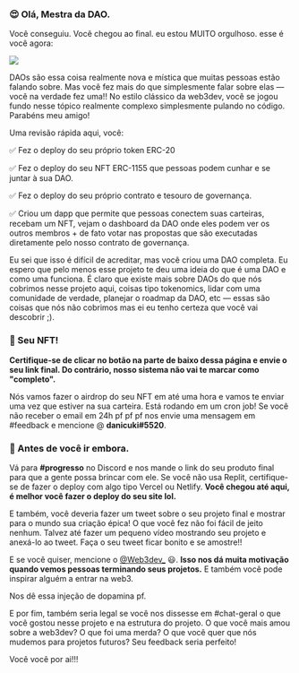 ### **😍 Olá, Mestra da DAO.**

Você conseguiu. Você chegou ao final. eu estou MUITO orgulhoso. esse é você agora:

![](https://media0.giphy.com/media/3oKIPf3C7HqqYBVcCk/giphy.gif?cid=ecf05e4799o6581fbwkeycd5jexb17jhhhvkk0pnca3ddcwu&rid=giphy.gif&ct=g)

DAOs são essa coisa realmente nova e mística que muitas pessoas estão falando sobre. Mas você fez mais do que simplesmente falar sobre elas — você na verdade fez uma!! No estilo clássico da web3dev, você se jogou fundo nesse tópico realmente complexo simplesmente pulando no código. Parabéns meu amigo!

Uma revisão rápida aqui, você:

✅ Fez o deploy do seu próprio token ERC-20

✅ Fez o deploy do seu NFT ERC-1155 que pessoas podem cunhar e se juntar à sua DAO.

✅ Fez o deploy do seu próprio contrato e tesouro de governança.

✅ Criou um dapp que permite que pessoas conectem suas carteiras, recebam um NFT, vejam o dashboard da DAO onde eles podem ver os outros membros + de fato votar nas propostas que são executadas diretamente pelo nosso contrato de governança.

Eu sei que isso é difícil de acreditar, mas você criou uma DAO completa. Eu espero que pelo menos esse projeto te deu uma ideia do que é uma DAO e como uma funciona. É claro que existe mais sobre DAOs do que nós cobrimos nesse projeto aqui, coisas tipo tokenomics, lidar com uma comunidade de verdade, planejar o roadmap da DAO, etc — essas são coisas que nós não cobrimos mas ei eu tenho certeza que você vai descobrir ;).

### **🤟 Seu NFT!**

**Certifique-se de clicar no botão na parte de baixo dessa página e envie o seu link final. Do contrário, nosso sistema não vai te marcar como "completo".**

Nós vamos fazer o airdrop do seu NFT em até uma hora e vamos te enviar uma vez que estiver na sua carteira. Está rodando em um cron job! Se você não receber o email em 24h pf pf pf nos envie uma mensagem em #feedback e mencione @ **danicuki#5520**.

### **🌈 Antes de você ir embora.**

Vá para **#progresso** no Discord e nos mande o link do seu produto final para que a gente possa brincar com ele. Se você não usa Replit, certifique-se de fazer o deploy com algo tipo Vercel ou Netlify. **Você chegou até aqui, é melhor você fazer o deploy do seu site lol.**

E também, você deveria fazer um tweet sobre o seu projeto final e mostrar para o mundo sua criação épica! O que você fez não foi fácil de jeito nenhum. Talvez até fazer um pequeno vídeo mostrando seu projeto e anexá-lo ao tweet. Faça o seu tweet ficar bonito e se amostre!!

E se você quiser, mencione o [@Web3dev_](https://twitter.com/Web3dev_) 😃. **Isso nos dá muita motivação quando vemos pessoas terminando seus projetos.** E também você pode inspirar alguém a entrar na web3.

Nos dê essa injeção de dopamina pf.

E por fim, também seria legal se você nos dissesse em #chat-geral o que você gostou nesse projeto e na estrutura do projeto. O que você mais amou sobre a web3dev? O que foi uma merda? O que você quer que nós mudemos para projetos futuros? Seu feedback seria perfeito!

Você você por ai!!!
